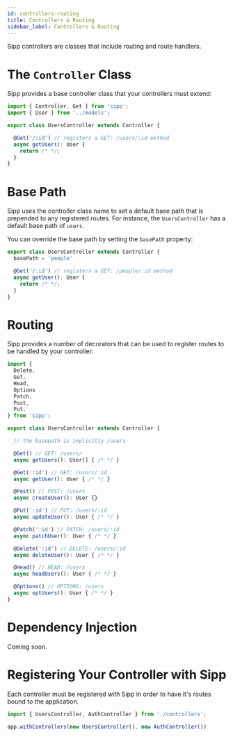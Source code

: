 ```yaml
---
id: controllers-routing
title: Controllers & Routing
sidebar_label: Controllers & Routing
---
```


Sipp controllers are classes that include routing and route handlers.

# The `Controller` Class

Sipp provides a base controller class that your controllers must extend:

```typescript
import { Controller, Get } from 'sipp';
import { User } from '../models';

export class UsersController extends Controller {

  @Get('/:id') // registers a GET: /users/:id method
  async getUser(): User {
    return /* */;
  }
}
```

# Base Path

Sipp uses the controller class name to set a default base path that is prepended to any registered routes. For instance, the `UsersController` has a default base path of `users`.

You can override the base path by setting the `basePath` property:

```typescript
export class UsersController extends Controller {
  basePath = 'people'

  @Get('/:id') // registers a GET: /people/:id method
  async getUser(): User {
    return /* */;
  }
}
```

# Routing

Sipp provides a number of decorators that can be used to register routes to be handled by your controller:

```typescript
import {
  Delete,
  Get,
  Head,
  Options
  Patch,
  Post,
  Put,
} from 'sipp';

export class UsersController extends Controller {

  // the basepath is implicitly /users

  @Get() // GET: /users/
  async getUsers(): User[] { /* */ }

  @Get(':id') // GET: /users/:id
  async getUser(): User { /* */ }

  @Post() // POST: /users
  async createUser(): User {}

  @Put(':id') // PUT: /users/:id
  async updateUser(): User { /* */ }

  @Patch(':id') // PATCH: /users/:id
  async patchUser(): User { /* */ }

  @Delete(':id') // DELETE: /users/:id
  async deleteUser(): User { /* */ }

  @Head() // HEAD: /users
  async headUsers(): User { /* */ }

  @Options() // OPTIONS: /users
  async optUsers(): User { /* */ }
}
```

# Dependency Injection

Coming soon.

# Registering Your Controller with Sipp

Each controller must be registered with Sipp in order to have it's routes bound to the application.

```typescript
import { UsersController, AuthController } from './controllers';

app.withControllers(new UsersController(), new AuthController())
```